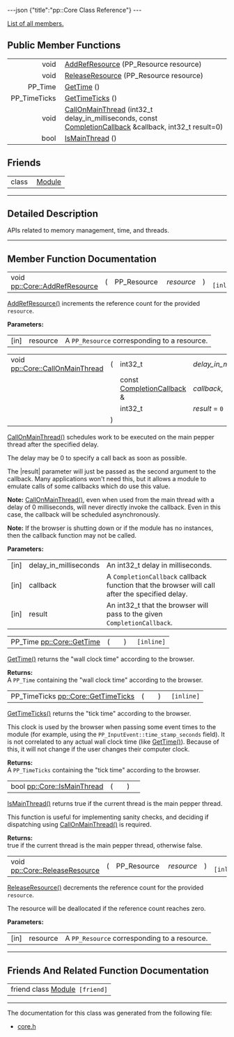 ---json {"title":"pp::Core Class Reference"} ---

[List of all members.](/docs/native-client/pepper_dev/cpp/classpp_1_1_core-members/)

Public Member Functions
-----------------------

<table><tbody><tr class="odd"><td style="text-align: right;">void </td><td><a href="/docs/native-client/pepper_dev/cpp/classpp_1_1_core#a09c663df7fcb527b3e5e71ea07531899" class="el">AddRefResource</a> (PP_Resource resource)</td></tr><tr class="even"><td style="text-align: right;">void </td><td><a href="/docs/native-client/pepper_dev/cpp/classpp_1_1_core#a5fd1b4530d9f01ebf3c50115238a8195" class="el">ReleaseResource</a> (PP_Resource resource)</td></tr><tr class="odd"><td style="text-align: right;">PP_Time </td><td><a href="/docs/native-client/pepper_dev/cpp/classpp_1_1_core#a8c7991d43fc5b4fce51095ad7dccaec1" class="el">GetTime</a> ()</td></tr><tr class="even"><td style="text-align: right;">PP_TimeTicks </td><td><a href="/docs/native-client/pepper_dev/cpp/classpp_1_1_core#ae80748da9fe60f2b83fbf3e18978f86f" class="el">GetTimeTicks</a> ()</td></tr><tr class="odd"><td style="text-align: right;">void </td><td><a href="/docs/native-client/pepper_dev/cpp/classpp_1_1_core#af20d1f92600f588bc74115fcbd17a1c7" class="el">CallOnMainThread</a> (int32_t delay_in_milliseconds, const <a href="/docs/native-client/pepper_dev/cpp/classpp_1_1_completion_callback/" class="el">CompletionCallback</a> &amp;callback, int32_t result=0)</td></tr><tr class="even"><td style="text-align: right;">bool </td><td><a href="/docs/native-client/pepper_dev/cpp/classpp_1_1_core#a052082be868f24d1f1807afa4eb7e7e4" class="el">IsMainThread</a> ()</td></tr></tbody></table>

Friends
-------

<table><tbody><tr class="odd"><td style="text-align: right;">class </td><td><a href="/docs/native-client/pepper_dev/cpp/classpp_1_1_core#a21f639900c480510650969df9c74d17d" class="el">Module</a></td></tr></tbody></table>

------------------------------------------------------------------------

<span id="details" class="anchor" style="margin: 0;"></span>

Detailed Description
--------------------

APIs related to memory management, time, and threads.

------------------------------------------------------------------------

Member Function Documentation
-----------------------------

<span id="a09c663df7fcb527b3e5e71ea07531899" class="anchor" style="margin: 0;"></span>

<table><tbody><tr class="odd"><td>void <a href="/docs/native-client/pepper_dev/cpp/classpp_1_1_core#a09c663df7fcb527b3e5e71ea07531899" class="el">pp::Core::AddRefResource</a></td><td>(</td><td>PP_Resource </td><td><em>resource</em></td><td>)</td><td><code> [inline]</code></td></tr></tbody></table>

<a href="/docs/native-client/pepper_dev/cpp/classpp_1_1_core#a09c663df7fcb527b3e5e71ea07531899" class="el" title="AddRefResource() increments the reference count for the provided resource.">AddRefResource()</a> increments the reference count for the provided `resource`.

**Parameters:**  
<table><tbody><tr class="odd"><td>[in]</td><td>resource</td><td>A <code>PP_Resource</code> corresponding to a resource.</td></tr></tbody></table>

<span id="af20d1f92600f588bc74115fcbd17a1c7" class="anchor" style="margin: 0;"></span>

<table><tbody><tr class="odd"><td>void <a href="/docs/native-client/pepper_dev/cpp/classpp_1_1_core#af20d1f92600f588bc74115fcbd17a1c7" class="el">pp::Core::CallOnMainThread</a></td><td>(</td><td>int32_t </td><td><em>delay_in_milliseconds</em>,</td></tr><tr class="even"><td></td><td></td><td>const <a href="/docs/native-client/pepper_dev/cpp/classpp_1_1_completion_callback/" class="el">CompletionCallback</a> &amp; </td><td><em>callback</em>,</td></tr><tr class="odd"><td></td><td></td><td>int32_t </td><td><em>result</em> = <code>0</code> </td></tr><tr class="even"><td></td><td>)</td><td></td><td></td></tr></tbody></table>

<a href="/docs/native-client/pepper_dev/cpp/classpp_1_1_core#af20d1f92600f588bc74115fcbd17a1c7" class="el" title="CallOnMainThread() schedules work to be executed on the main pepper thread after the specified delay...">CallOnMainThread()</a> schedules work to be executed on the main pepper thread after the specified delay.

The delay may be 0 to specify a call back as soon as possible.

The |result| parameter will just be passed as the second argument to the callback. Many applications won't need this, but it allows a module to emulate calls of some callbacks which do use this value.

**Note:** <a href="/docs/native-client/pepper_dev/cpp/classpp_1_1_core#af20d1f92600f588bc74115fcbd17a1c7" class="el" title="CallOnMainThread() schedules work to be executed on the main pepper thread after the specified delay...">CallOnMainThread()</a>, even when used from the main thread with a delay of 0 milliseconds, will never directly invoke the callback. Even in this case, the callback will be scheduled asynchronously.

**Note:** If the browser is shutting down or if the module has no instances, then the callback function may not be called.

**Parameters:**  
<table><tbody><tr class="odd"><td>[in]</td><td>delay_in_milliseconds</td><td>An int32_t delay in milliseconds.</td></tr><tr class="even"><td>[in]</td><td>callback</td><td>A <code>CompletionCallback</code> callback function that the browser will call after the specified delay.</td></tr><tr class="odd"><td>[in]</td><td>result</td><td>An int32_t that the browser will pass to the given <code>CompletionCallback</code>.</td></tr></tbody></table>

<span id="a8c7991d43fc5b4fce51095ad7dccaec1" class="anchor" style="margin: 0;"></span>

<table><tbody><tr class="odd"><td>PP_Time <a href="/docs/native-client/pepper_dev/cpp/classpp_1_1_core#a8c7991d43fc5b4fce51095ad7dccaec1" class="el">pp::Core::GetTime</a></td><td>(</td><td></td><td>)</td><td><code> [inline]</code></td></tr></tbody></table>

<a href="/docs/native-client/pepper_dev/cpp/classpp_1_1_core#a8c7991d43fc5b4fce51095ad7dccaec1" class="el" title="GetTime() returns the &quot;wall clock time&quot; according to the browser.">GetTime()</a> returns the "wall clock time" according to the browser.

**Returns:**  
A `PP_Time` containing the "wall clock time" according to the browser.

<span id="ae80748da9fe60f2b83fbf3e18978f86f" class="anchor" style="margin: 0;"></span>

<table><tbody><tr class="odd"><td>PP_TimeTicks <a href="/docs/native-client/pepper_dev/cpp/classpp_1_1_core#ae80748da9fe60f2b83fbf3e18978f86f" class="el">pp::Core::GetTimeTicks</a></td><td>(</td><td></td><td>)</td><td><code> [inline]</code></td></tr></tbody></table>

<a href="/docs/native-client/pepper_dev/cpp/classpp_1_1_core#ae80748da9fe60f2b83fbf3e18978f86f" class="el" title="GetTimeTicks() returns the &quot;tick time&quot; according to the browser.">GetTimeTicks()</a> returns the "tick time" according to the browser.

This clock is used by the browser when passing some event times to the module (for example, using the `PP_InputEvent::time_stamp_seconds` field). It is not correlated to any actual wall clock time (like <a href="/docs/native-client/pepper_dev/cpp/classpp_1_1_core#a8c7991d43fc5b4fce51095ad7dccaec1" class="el" title="GetTime() returns the &quot;wall clock time&quot; according to the browser.">GetTime()</a>). Because of this, it will not change if the user changes their computer clock.

**Returns:**  
A `PP_TimeTicks` containing the "tick time" according to the browser.

<span id="a052082be868f24d1f1807afa4eb7e7e4" class="anchor" style="margin: 0;"></span>

<table><tbody><tr class="odd"><td>bool <a href="/docs/native-client/pepper_dev/cpp/classpp_1_1_core#a052082be868f24d1f1807afa4eb7e7e4" class="el">pp::Core::IsMainThread</a></td><td>(</td><td></td><td>)</td><td></td></tr></tbody></table>

<a href="/docs/native-client/pepper_dev/cpp/classpp_1_1_core#a052082be868f24d1f1807afa4eb7e7e4" class="el" title="IsMainThread() returns true if the current thread is the main pepper thread.">IsMainThread()</a> returns true if the current thread is the main pepper thread.

This function is useful for implementing sanity checks, and deciding if dispatching using <a href="/docs/native-client/pepper_dev/cpp/classpp_1_1_core#af20d1f92600f588bc74115fcbd17a1c7" class="el" title="CallOnMainThread() schedules work to be executed on the main pepper thread after the specified delay...">CallOnMainThread()</a> is required.

**Returns:**  
true if the current thread is the main pepper thread, otherwise false.

<span id="a5fd1b4530d9f01ebf3c50115238a8195" class="anchor" style="margin: 0;"></span>

<table><tbody><tr class="odd"><td>void <a href="/docs/native-client/pepper_dev/cpp/classpp_1_1_core#a5fd1b4530d9f01ebf3c50115238a8195" class="el">pp::Core::ReleaseResource</a></td><td>(</td><td>PP_Resource </td><td><em>resource</em></td><td>)</td><td><code> [inline]</code></td></tr></tbody></table>

<a href="/docs/native-client/pepper_dev/cpp/classpp_1_1_core#a5fd1b4530d9f01ebf3c50115238a8195" class="el" title="ReleaseResource() decrements the reference count for the provided resource.">ReleaseResource()</a> decrements the reference count for the provided `resource`.

The resource will be deallocated if the reference count reaches zero.

**Parameters:**  
<table><tbody><tr class="odd"><td>[in]</td><td>resource</td><td>A <code>PP_Resource</code> corresponding to a resource.</td></tr></tbody></table>

------------------------------------------------------------------------

Friends And Related Function Documentation
------------------------------------------

<span id="a21f639900c480510650969df9c74d17d" class="anchor" style="margin: 0;"></span>

<table><tbody><tr class="odd"><td>friend class <a href="/docs/native-client/pepper_dev/cpp/classpp_1_1_module/" class="el">Module</a><code> [friend]</code></td></tr></tbody></table>

------------------------------------------------------------------------

The documentation for this class was generated from the following file:

-   <a href="/docs/native-client/pepper_dev/cpp/core_8h/" class="el">core.h</a>
